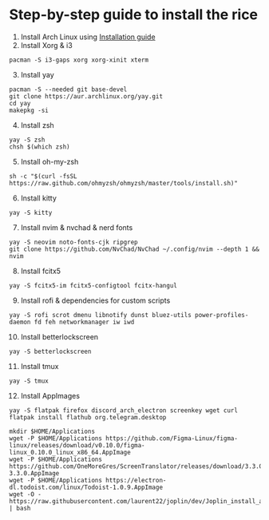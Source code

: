 # Step-by-step guide to install the rice
1. Install Arch Linux using [Installation guide](https://wiki.archlinux.org/title/Installation_guide)
2. Install Xorg & i3
```
pacman -S i3-gaps xorg xorg-xinit xterm
```
3. Install yay
```
pacman -S --needed git base-devel
git clone https://aur.archlinux.org/yay.git
cd yay
makepkg -si
```
4. Install zsh
```
yay -S zsh
chsh $(which zsh)
```
5. Install oh-my-zsh
```
sh -c "$(curl -fsSL https://raw.github.com/ohmyzsh/ohmyzsh/master/tools/install.sh)"
```
6. Install kitty
```
yay -S kitty
```
7. Install nvim & nvchad & nerd fonts
```
yay -S neovim noto-fonts-cjk ripgrep
git clone https://github.com/NvChad/NvChad ~/.config/nvim --depth 1 && nvim
```
8. Install fcitx5
```
yay -S fcitx5-im fcitx5-configtool fcitx-hangul
```
9. Install rofi & dependencies for custom scripts
```
yay -S rofi scrot dmenu libnotify dunst bluez-utils power-profiles-daemon fd feh networkmanager iw iwd
```
10. Install betterlockscreen
```
yay -S betterlockscreen
```
11. Install tmux
```
yay -S tmux
```
12. Install AppImages
```
yay -S flatpak firefox discord_arch_electron screenkey wget curl
flatpak install flathub org.telegram.desktop

mkdir $HOME/Applications
wget -P $HOME/Applications https://github.com/Figma-Linux/figma-linux/releases/download/v0.10.0/figma-linux_0.10.0_linux_x86_64.AppImage
wget -P $HOME/Applications https://github.com/OneMoreGres/ScreenTranslator/releases/download/3.3.0/ScreenTranslator-3.3.0.AppImage
wget -P $HOME/Applications https://electron-dl.todoist.com/linux/Todoist-1.0.9.AppImage
wget -O - https://raw.githubusercontent.com/laurent22/joplin/dev/Joplin_install_and_update.sh | bash
```

